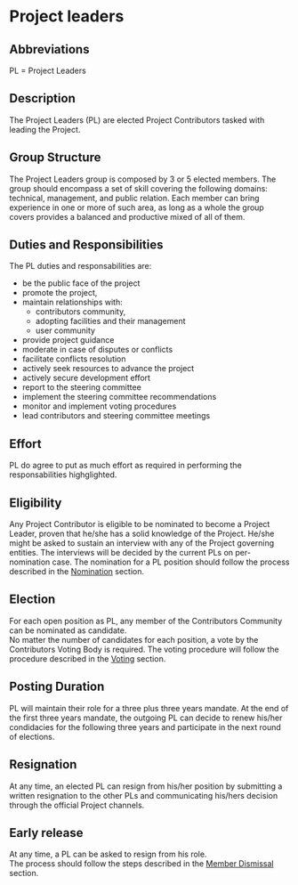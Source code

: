 # Project leaders

## Abbreviations
PL = Project Leaders

## Description
The Project Leaders (PL) are elected Project Contributors tasked with leading the Project.

## Group Structure
The Project Leaders group is composed by 3 or 5 elected members.
The group should encompass a set of skill covering the following domains: technical, management, and public relation. 
Each member can bring experience in one or more of such area, as long as a whole the group covers provides a balanced and productive mixed of all of them.

## Duties and Responsibilities
The PL duties and responsabilities are:
  - be the public face of the project
  - promote the project,
  - maintain relationships with: 
    - contributors community,
    - adopting facilities and their management
    - user community
  - provide project guidance
  - moderate in case of disputes or conflicts
  - facilitate conflicts resolution
  - actively seek resources to advance the project
  - actively secure development effort
  - report to the steering committee
  - implement the steering committee recommendations
  - monitor and implement voting procedures
  - lead contributors and steering committee meetings

## Effort
PL do agree to put as much effort as required in performing the responsabilities highglighted.

## Eligibility
Any Project Contributor is eligible to be nominated to become a Project Leader, proven that he/she has a solid knowledge of the Project. He/she might be asked to sustain an interview with any of the Project governing entities. The interviews will be decided by the current PLs on per-nomination case.
The nomination for a PL position should follow the process described in the [Nomination](../procedures/NOMINATION.md) section.

## Election
For each open position as PL, any member of the Contributors Community can be nominated as candidate.  
No matter the number of candidates for each position, a vote by the Contributors Voting Body is required. 
The voting procedure will follow the procedure described in the [Voting](../procedures/VOTING.md) section.

## Posting Duration
PL will maintain their role for a three plus three years mandate. At the end of the first three years mandate, the outgoing PL can decide to renew his/her condidacies for the following three years and participate in the next round of elections.

## Resignation
At any time, an elected PL can resign from his/her position by submitting a written resignation to the other PLs and communicating his/hers decision through the official Project channels.

## Early release
At any time, a PL can be asked to resign from his role.  
The process should follow the steps described in the [Member Dismissal](../procedures/MEMBER_DISMISSAL.md) section.
